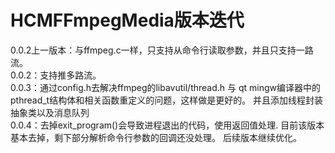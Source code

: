 # HCMFFmpegMedia版本迭代
0.0.2上一版本：与ffmpeg.c一样，只支持从命令行读取参数，并且只支持一路流。<br> 
0.0.2：支持推多路流。<br> 
0.0.3：通过config.h去解决ffmpeg的libavutil/thread.h 与 qt mingw编译器中的pthread_t结构体和相关函数重定义的问题，这样做是更好的。    并且添加线程封装抽象类以及消息队列<br> 
0.0.4：去掉exit_program()会导致进程退出的代码，使用返回值处理.  目前该版本基本去掉，剩下部分解析命令行参数的回调还没处理。  后续版本继续优化。<br> 
